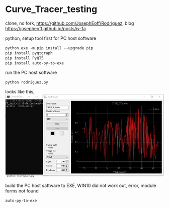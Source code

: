 # Curve_Tracer_testing
clone, no fork, https://github.com/JosephEoff/Rodriguez, blog https://josepheoff.github.io/posts/iv-1a


python, setup tool first for PC host software
```
python.exe -m pip install --upgrade pip
pip install pyqtgraph
pip install PyQT5
pip install auto-py-to-exe
```

run the PC host software
```
python rodriguez.py
```
looks like this,
![curve_tracer_GUI.JPG](curve_tracer_GUI.JPG) 


build the PC host saftware to EXE, WIN10 did not work out, error, module forms not found
```
auto-py-to-exe
```

